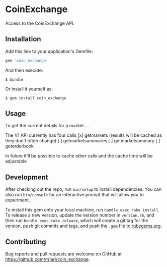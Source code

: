 # CoinExchange

Access to the CoinExchange API.

## Installation

Add this line to your application's Gemfile:

```ruby
gem 'coin_exchange'
```

And then execute:

    $ bundle

Or install it yourself as:

    $ gem install coin_exchange

## Usage

To get the current details for a market ...

The V1 API currently has four calls
[x] getmarkets (results will be cached as they don't often change)
[ ] getmarketsummaries
[ ] getmarketsummary
[ ] getorderbook

In future it'll be possible to cache other calls and the cache time will be adjustable

## Development

After checking out the repo, run `bin/setup` to install dependencies. You can also run `bin/console` for an interactive prompt that will allow you to experiment.

To install this gem onto your local machine, run `bundle exec rake install`. To release a new version, update the version number in `version.rb`, and then run `bundle exec rake release`, which will create a git tag for the version, push git commits and tags, and push the `.gem` file to [rubygems.org](https://rubygems.org).

## Contributing

Bug reports and pull requests are welcome on GitHub at https://github.com/m1ari/coin_exchange.

